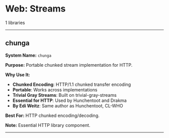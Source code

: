 # Web: Streams

1 libraries

---

## chunga

**System Name:** `chunga`

**Purpose:** Portable chunked stream implementation for HTTP.

**Why Use It:**
- **Chunked Encoding**: HTTP/1.1 chunked transfer encoding
- **Portable**: Works across implementations
- **Trivial Gray Streams**: Built on trivial-gray-streams
- **Essential for HTTP**: Used by Hunchentoot and Drakma
- **By Edi Weitz**: Same author as Hunchentoot, CL-WHO

**Best For:** HTTP chunked encoding/decoding.

**Note:** Essential HTTP library component.

---


